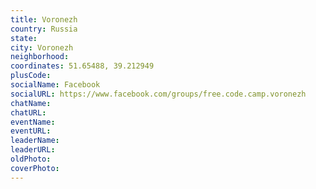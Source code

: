 ```yaml
---
title: Voronezh
country: Russia
state: 
city: Voronezh
neighborhood: 
coordinates: 51.65488, 39.212949
plusCode:
socialName: Facebook
socialURL: https://www.facebook.com/groups/free.code.camp.voronezh
chatName:
chatURL:
eventName:
eventURL:
leaderName:
leaderURL:
oldPhoto: 
coverPhoto:
---
```

